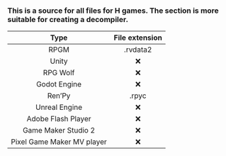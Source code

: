 ### This is a source for all files for H games. The section is more suitable for creating a decompiler.

|     Type      |   File extension   |   
| :---: | :---: |
| RPGM  |  .rvdata2 | .json |
| Unity  | ❌  | 
|  RPG Wolf  | ❌  | 
| Godot Engine  | ❌  | 
| Ren’Py  | .rpyc  | 
| Unreal Engine  | ❌  | 
| Adobe Flash Player  | ❌  | 
| Game Maker Studio 2  | ❌  | 
| Pixel Game Maker MV player  | ❌  | 
